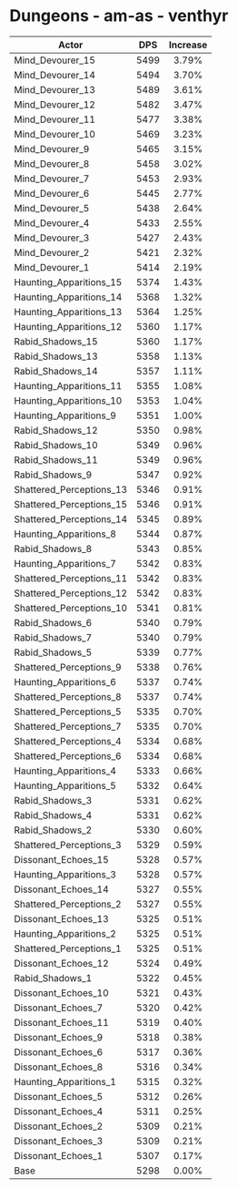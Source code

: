 # Dungeons - am-as - venthyr
| Actor | DPS | Increase |
|---|:---:|:---:|
|Mind_Devourer_15|5499|3.79%|
|Mind_Devourer_14|5494|3.70%|
|Mind_Devourer_13|5489|3.61%|
|Mind_Devourer_12|5482|3.47%|
|Mind_Devourer_11|5477|3.38%|
|Mind_Devourer_10|5469|3.23%|
|Mind_Devourer_9|5465|3.15%|
|Mind_Devourer_8|5458|3.02%|
|Mind_Devourer_7|5453|2.93%|
|Mind_Devourer_6|5445|2.77%|
|Mind_Devourer_5|5438|2.64%|
|Mind_Devourer_4|5433|2.55%|
|Mind_Devourer_3|5427|2.43%|
|Mind_Devourer_2|5421|2.32%|
|Mind_Devourer_1|5414|2.19%|
|Haunting_Apparitions_15|5374|1.43%|
|Haunting_Apparitions_14|5368|1.32%|
|Haunting_Apparitions_13|5364|1.25%|
|Haunting_Apparitions_12|5360|1.17%|
|Rabid_Shadows_15|5360|1.17%|
|Rabid_Shadows_13|5358|1.13%|
|Rabid_Shadows_14|5357|1.11%|
|Haunting_Apparitions_11|5355|1.08%|
|Haunting_Apparitions_10|5353|1.04%|
|Haunting_Apparitions_9|5351|1.00%|
|Rabid_Shadows_12|5350|0.98%|
|Rabid_Shadows_10|5349|0.96%|
|Rabid_Shadows_11|5349|0.96%|
|Rabid_Shadows_9|5347|0.92%|
|Shattered_Perceptions_13|5346|0.91%|
|Shattered_Perceptions_15|5346|0.91%|
|Shattered_Perceptions_14|5345|0.89%|
|Haunting_Apparitions_8|5344|0.87%|
|Rabid_Shadows_8|5343|0.85%|
|Haunting_Apparitions_7|5342|0.83%|
|Shattered_Perceptions_11|5342|0.83%|
|Shattered_Perceptions_12|5342|0.83%|
|Shattered_Perceptions_10|5341|0.81%|
|Rabid_Shadows_6|5340|0.79%|
|Rabid_Shadows_7|5340|0.79%|
|Rabid_Shadows_5|5339|0.77%|
|Shattered_Perceptions_9|5338|0.76%|
|Haunting_Apparitions_6|5337|0.74%|
|Shattered_Perceptions_8|5337|0.74%|
|Shattered_Perceptions_5|5335|0.70%|
|Shattered_Perceptions_7|5335|0.70%|
|Shattered_Perceptions_4|5334|0.68%|
|Shattered_Perceptions_6|5334|0.68%|
|Haunting_Apparitions_4|5333|0.66%|
|Haunting_Apparitions_5|5332|0.64%|
|Rabid_Shadows_3|5331|0.62%|
|Rabid_Shadows_4|5331|0.62%|
|Rabid_Shadows_2|5330|0.60%|
|Shattered_Perceptions_3|5329|0.59%|
|Dissonant_Echoes_15|5328|0.57%|
|Haunting_Apparitions_3|5328|0.57%|
|Dissonant_Echoes_14|5327|0.55%|
|Shattered_Perceptions_2|5327|0.55%|
|Dissonant_Echoes_13|5325|0.51%|
|Haunting_Apparitions_2|5325|0.51%|
|Shattered_Perceptions_1|5325|0.51%|
|Dissonant_Echoes_12|5324|0.49%|
|Rabid_Shadows_1|5322|0.45%|
|Dissonant_Echoes_10|5321|0.43%|
|Dissonant_Echoes_7|5320|0.42%|
|Dissonant_Echoes_11|5319|0.40%|
|Dissonant_Echoes_9|5318|0.38%|
|Dissonant_Echoes_6|5317|0.36%|
|Dissonant_Echoes_8|5316|0.34%|
|Haunting_Apparitions_1|5315|0.32%|
|Dissonant_Echoes_5|5312|0.26%|
|Dissonant_Echoes_4|5311|0.25%|
|Dissonant_Echoes_2|5309|0.21%|
|Dissonant_Echoes_3|5309|0.21%|
|Dissonant_Echoes_1|5307|0.17%|
|Base|5298|0.00%|
